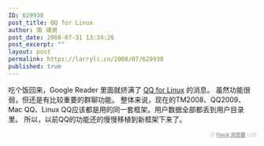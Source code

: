 ```yaml
---
ID: 629930
post_title: QQ for Linux
author: 南 靖男
post_date: 2008-07-31 13:34:26
post_excerpt: ""
layout: post
permalink: https://larryli.cn/2008/07/629930
published: true
---
```

吃个饭回来，Google Reader 里面就挤满了 <a href="http://im.qq.com/qq/linux/">QQ for Linux</a> 的消息。
虽然功能很弱，但还是有比较重要的群聊功能。
整体来说，现在的TM2008、QQ2009、Mac QQ、Linux QQ应该都是用的同一套框架。用户数据全部都丢到用户目录里。
所以，以前QQ的功能还的慢慢移植到新框架下来了。
   <div class="flockcredit" style="text-align: right; color: #CCC; font-size: x-small;">用 <a href="http://www.flock.com/blogged-with-flock" style="color: #999; font-weight: bold;" target="_new" title="Flock Browser">Flock 浏览器</a> 创建</div>